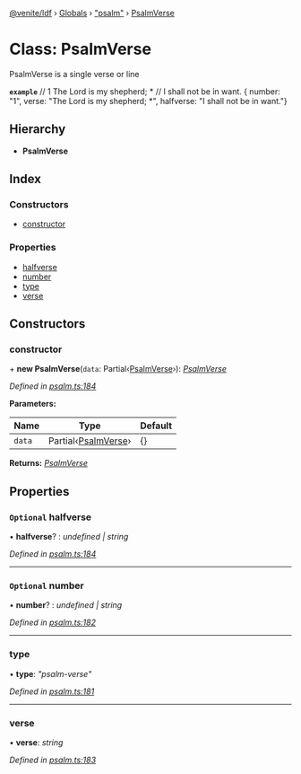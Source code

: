 [@venite/ldf](../README.md) › [Globals](../globals.md) › ["psalm"](../modules/_psalm_.md) › [PsalmVerse](_psalm_.psalmverse.md)

# Class: PsalmVerse

PsalmVerse is a single verse or line

**`example`** 
// 1  The Lord is my shepherd; *
//      I shall not be in want.
{ number: "1", verse: "The Lord is my shepherd; *", halfverse: "I shall not be in want."}

## Hierarchy

* **PsalmVerse**

## Index

### Constructors

* [constructor](_psalm_.psalmverse.md#constructor)

### Properties

* [halfverse](_psalm_.psalmverse.md#optional-halfverse)
* [number](_psalm_.psalmverse.md#optional-number)
* [type](_psalm_.psalmverse.md#type)
* [verse](_psalm_.psalmverse.md#verse)

## Constructors

###  constructor

\+ **new PsalmVerse**(`data`: Partial‹[PsalmVerse](_psalm_.psalmverse.md)›): *[PsalmVerse](_psalm_.psalmverse.md)*

*Defined in [psalm.ts:184](https://github.com/gbj/venite/blob/80526ac2/ldf/src/psalm.ts#L184)*

**Parameters:**

Name | Type | Default |
------ | ------ | ------ |
`data` | Partial‹[PsalmVerse](_psalm_.psalmverse.md)› | {} |

**Returns:** *[PsalmVerse](_psalm_.psalmverse.md)*

## Properties

### `Optional` halfverse

• **halfverse**? : *undefined | string*

*Defined in [psalm.ts:184](https://github.com/gbj/venite/blob/80526ac2/ldf/src/psalm.ts#L184)*

___

### `Optional` number

• **number**? : *undefined | string*

*Defined in [psalm.ts:182](https://github.com/gbj/venite/blob/80526ac2/ldf/src/psalm.ts#L182)*

___

###  type

• **type**: *"psalm-verse"*

*Defined in [psalm.ts:181](https://github.com/gbj/venite/blob/80526ac2/ldf/src/psalm.ts#L181)*

___

###  verse

• **verse**: *string*

*Defined in [psalm.ts:183](https://github.com/gbj/venite/blob/80526ac2/ldf/src/psalm.ts#L183)*

